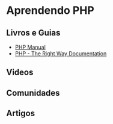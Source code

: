 # Aprendendo PHP

## Livros e Guias

* [PHP Manual](http://www.php.net/manual/en/index.php)
* [PHP - The Right Way Documentation](http://www.phptherightway.com/)

## Videos

## Comunidades

## Artigos
